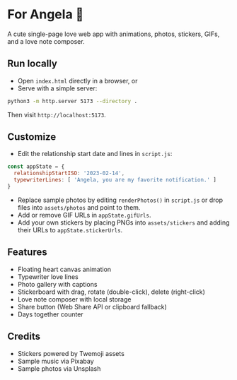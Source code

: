 # For Angela 💖

A cute single-page love web app with animations, photos, stickers, GIFs, and a love note composer.

## Run locally

- Open `index.html` directly in a browser, or
- Serve with a simple server:

```bash
python3 -m http.server 5173 --directory .
```

Then visit `http://localhost:5173`.

## Customize

- Edit the relationship start date and lines in `script.js`:
```js
const appState = {
  relationshipStartISO: '2023-02-14',
  typewriterLines: [ 'Angela, you are my favorite notification.' ]
}
```
- Replace sample photos by editing `renderPhotos()` in `script.js` or drop files into `assets/photos` and point to them.
- Add or remove GIF URLs in `appState.gifUrls`.
- Add your own stickers by placing PNGs into `assets/stickers` and adding their URLs to `appState.stickerUrls`.

## Features

- Floating heart canvas animation
- Typewriter love lines
- Photo gallery with captions
- Stickerboard with drag, rotate (double-click), delete (right-click)
- Love note composer with local storage
- Share button (Web Share API or clipboard fallback)
- Days together counter

## Credits

- Stickers powered by Twemoji assets
- Sample music via Pixabay
- Sample photos via Unsplash